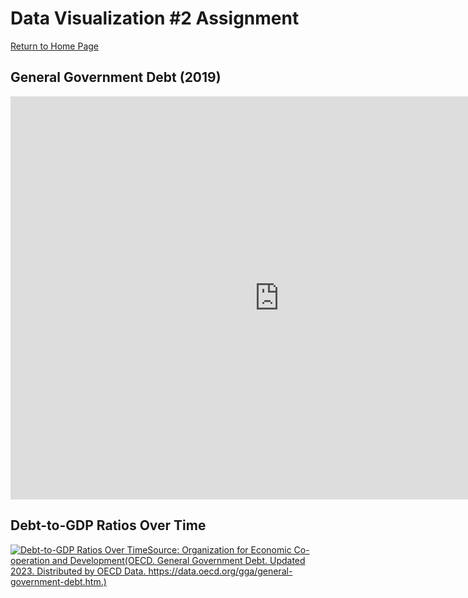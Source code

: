 # Data Visualization #2 Assignment
[Return to Home Page](/README.md)

## General Government Debt (2019)
<iframe src="https://data.oecd.org/chart/7ePt" width="860" height="645" style="border: 0" mozallowfullscreen="true" webkitallowfullscreen="true" allowfullscreen="true"><a href="https://data.oecd.org/chart/7ePt" target="_blank">OECD Chart: General government debt, Total, % of GDP, Annual, 2019</a></iframe>

## Debt-to-GDP Ratios Over Time
<div class='tableauPlaceholder' id='viz1699041982406' style='position: relative'><noscript><a href='#'><img alt='Debt-to-GDP Ratios Over TimeSource: Organization for Economic Co-operation and Development(OECD. General Government Debt. Updated 2023. Distributed by OECD Data. https:&#47;&#47;data.oecd.org&#47;gga&#47;general-government-debt.htm.) ' src='https:&#47;&#47;public.tableau.com&#47;static&#47;images&#47;Da&#47;DataViz2Book&#47;DebttoGDPRatiosOverTime&#47;1_rss.png' style='border: none' /></a></noscript><object class='tableauViz'  style='display:none;'><param name='host_url' value='https%3A%2F%2Fpublic.tableau.com%2F' /> <param name='embed_code_version' value='3' /> <param name='site_root' value='' /><param name='name' value='DataViz2Book&#47;DebttoGDPRatiosOverTime' /><param name='tabs' value='no' /><param name='toolbar' value='yes' /><param name='static_image' value='https:&#47;&#47;public.tableau.com&#47;static&#47;images&#47;Da&#47;DataViz2Book&#47;DebttoGDPRatiosOverTime&#47;1.png' /> <param name='animate_transition' value='yes' /><param name='display_static_image' value='yes' /><param name='display_spinner' value='yes' /><param name='display_overlay' value='yes' /><param name='display_count' value='yes' /><param name='language' value='en-US' /><param name='filter' value='publish=yes' /></object></div>                
<script type='text/javascript'>                    
  var divElement = document.getElementById('viz1699041982406');                    
  var vizElement = divElement.getElementsByTagName('object')[0];                    
  vizElement.style.width='100%';vizElement.style.height=(divElement.offsetWidth*0.75)+'px';                    
  var scriptElement = document.createElement('script');                    
  scriptElement.src = 'https://public.tableau.com/javascripts/api/viz_v1.js';  
  vizElement.parentNode.insertBefore(scriptElement, vizElement);                
</script>
